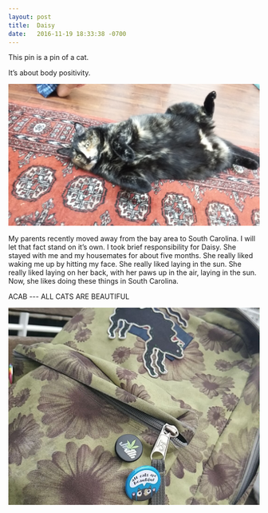 ```yaml
---
layout: post
title:  Daisy
date:   2016-11-19 18:33:38 -0700
---
```


This pin is a pin of a cat.

It’s about body positivity.

![Daisy, a large brindle cat, lies on her back, her paws in the air, yellow eyes looking at someone behind the camera](/assets/daisy.jpg)

My parents recently moved away from the bay area to South Carolina. I will let that fact stand on it’s own. I took brief responsibility for Daisy. She stayed with me and my housemates for about five months. She really liked waking me up by hitting my face. She really liked laying in the sun. She really liked laying on her back, with her paws up in the air, laying in the sun. Now, she likes doing these things in South Carolina.

ACAB --- ALL CATS ARE BEAUTIFUL

![A button of a cat that looks like Daisy with her paws in the air, saying "all cats are beautiful", is pinned onto a floral backpack along with other pins and patches](/assets/daisy_button.jpg)
